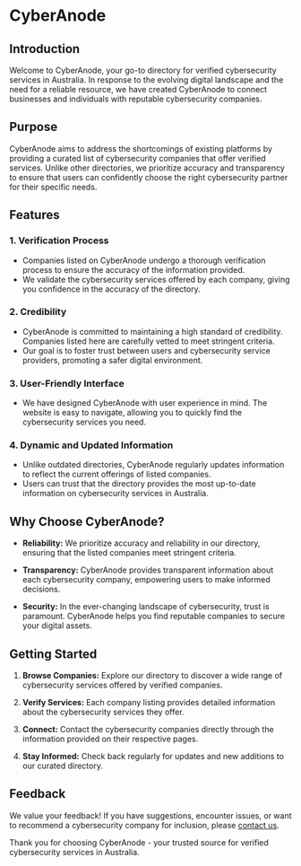 # CyberAnode

## Introduction

Welcome to CyberAnode, your go-to directory for verified cybersecurity services in Australia. In response to the evolving digital landscape and the need for a reliable resource, we have created CyberAnode to connect businesses and individuals with reputable cybersecurity companies.

## Purpose

CyberAnode aims to address the shortcomings of existing platforms by providing a curated list of cybersecurity companies that offer verified services. Unlike other directories, we prioritize accuracy and transparency to ensure that users can confidently choose the right cybersecurity partner for their specific needs.

## Features

### 1. **Verification Process**
   - Companies listed on CyberAnode undergo a thorough verification process to ensure the accuracy of the information provided.
   - We validate the cybersecurity services offered by each company, giving you confidence in the accuracy of the directory.

### 2. **Credibility**
   - CyberAnode is committed to maintaining a high standard of credibility. Companies listed here are carefully vetted to meet stringent criteria.
   - Our goal is to foster trust between users and cybersecurity service providers, promoting a safer digital environment.

### 3. **User-Friendly Interface**
   - We have designed CyberAnode with user experience in mind. The website is easy to navigate, allowing you to quickly find the cybersecurity services you need.

### 4. **Dynamic and Updated Information**
   - Unlike outdated directories, CyberAnode regularly updates information to reflect the current offerings of listed companies.
   - Users can trust that the directory provides the most up-to-date information on cybersecurity services in Australia.

## Why Choose CyberAnode?

- **Reliability:** We prioritize accuracy and reliability in our directory, ensuring that the listed companies meet stringent criteria.
  
- **Transparency:** CyberAnode provides transparent information about each cybersecurity company, empowering users to make informed decisions.

- **Security:** In the ever-changing landscape of cybersecurity, trust is paramount. CyberAnode helps you find reputable companies to secure your digital assets.

## Getting Started

1. **Browse Companies:** Explore our directory to discover a wide range of cybersecurity services offered by verified companies.
   
2. **Verify Services:** Each company listing provides detailed information about the cybersecurity services they offer. 

3. **Connect:** Contact the cybersecurity companies directly through the information provided on their respective pages.

4. **Stay Informed:** Check back regularly for updates and new additions to our curated directory.

## Feedback

We value your feedback! If you have suggestions, encounter issues, or want to recommend a cybersecurity company for inclusion, please [contact us](mailto:feedback@cyberanode.com).

Thank you for choosing CyberAnode - your trusted source for verified cybersecurity services in Australia.
